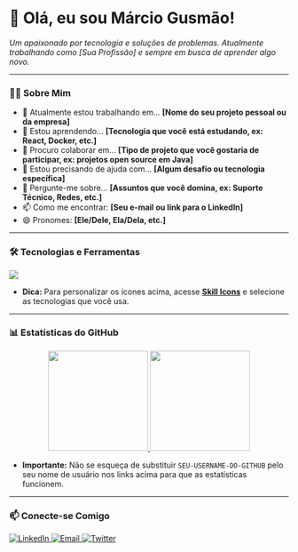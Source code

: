 # 👋 Olá, eu sou Márcio Gusmão!

<p align="left">
  <em>Um apaixonado por tecnologia e soluções de problemas. Atualmente trabalhando como [Sua Profissão] e sempre em busca de aprender algo novo.</em>
</p>

---

### 👨‍💻 Sobre Mim

- 🔭 Atualmente estou trabalhando em... **[Nome do seu projeto pessoal ou da empresa]**
- 🌱 Estou aprendendo... **[Tecnologia que você está estudando, ex: React, Docker, etc.]**
- 👯 Procuro colaborar em... **[Tipo de projeto que você gostaria de participar, ex: projetos open source em Java]**
- 🤔 Estou precisando de ajuda com... **[Algum desafio ou tecnologia específica]**
- 💬 Pergunte-me sobre... **[Assuntos que você domina, ex: Suporte Técnico, Redes, etc.]**
- 📫 Como me encontrar: **[Seu e-mail ou link para o LinkedIn]**
- 😄 Pronomes: **[Ele/Dele, Ela/Dela, etc.]**

---

### 🛠️ Tecnologias e Ferramentas

<p align="left">
  <a href="https://skillicons.dev">
    <img src="https://skillicons.dev/icons?i=java,spring,kotlin,python,mysql,postgres,git,github,docker,linux,vscode,idea,notion" />
  </a>
</p>

* **Dica:** Para personalizar os ícones acima, acesse [**Skill Icons**](https://skillicons.dev/) e selecione as tecnologias que você usa.
  
---

### 📊 Estatísticas do GitHub

<p align="center">
  <a href="https://github.com/SEU-USERNAME-DO-GITHUB">
    <img height="180em" src="https://github-readme-stats.vercel.app/api?username=SEU-USERNAME-DO-GITHUB&show_icons=true&theme=dracula&include_all_commits=true&count_private=true"/>
    <img height="180em" src="https://github-readme-stats.vercel.app/api/top-langs/?username=SEU-USERNAME-DO-GITHUB&layout=compact&langs_count=7&theme=dracula"/>
  </a>
</p>

* **Importante:** Não se esqueça de substituir `SEU-USERNAME-DO-GITHUB` pelo seu nome de usuário nos links acima para que as estatísticas funcionem.

---

### 📫 Conecte-se Comigo

<p align="left">
<a href="[LINK-PARA-SEU-LINKEDIN]" target="_blank">
  <img src="https://img.shields.io/badge/LinkedIn-0077B5?style=for-the-badge&logo=linkedin&logoColor=white" alt="LinkedIn"/>
</a>
<a href="mailto:[SEU-EMAIL-DE-CONTATO]">
  <img src="https://img.shields.io/badge/Email-D14836?style=for-the-badge&logo=gmail&logoColor=white" alt="Email"/>
</a>
<a href="[LINK-PARA-SEU-TWITTER-OU-OUTRA-REDE]" target="_blank">
  <img src="https://img.shields.io/badge/Twitter-1DA1F2?style=for-the-badge&logo=twitter&logoColor=white" alt="Twitter"/>
</a>
</p>
